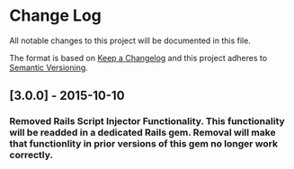 # Change Log
All notable changes to this project will be documented in this file.

The format is based on [Keep a Changelog](http://keepachangelog.com/)
and this project adheres to [Semantic Versioning](http://semver.org/).

## [3.0.0] - 2015-10-10
### Removed Rails Script Injector Functionality. This functionality will be readded in a dedicated Rails gem. Removal will make that functionlity in prior versions of this gem no longer work correctly.
